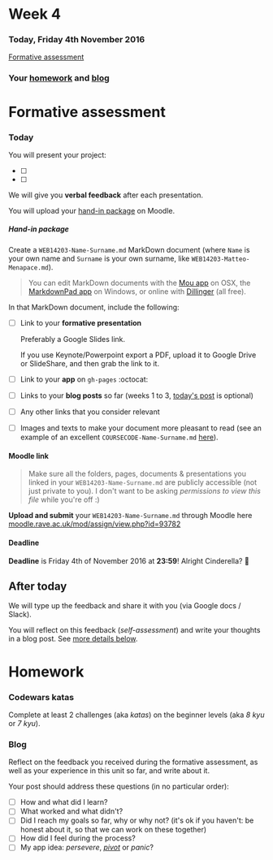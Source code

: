 # Week 4

### Today, Friday 4th November 2016

[Formative assessment](#formative-assessment)

### Your [homework](#homework) and [blog](#blog)


# Formative assessment

<!--- [ ] Why do we do this?-->

### Today

You will present your project: 

* [ ]
* [ ] 

We will give you **verbal feedback** after each presentation.

You will upload your [hand-in package](#hand-in-package) on Moodle.

##### Hand-in package

Create a `WEB14203-Name-Surname.md` MarkDown document (where `Name` is your own name and `Surname` is your own surname, like `WEB14203-Matteo-Menapace.md`).

> You can edit MarkDown documents with the [Mou app](http://25.io/mou/) on OSX, the [MarkdownPad app](http://markdownpad.com/) on Windows, or online with [Dillinger](http://dillinger.io/) (all free).

In that MarkDown document, include the following:

- [ ] Link to your **formative presentation**   

	Preferably a Google Slides link.   
  
	If you use Keynote/Powerpoint export a PDF, upload it to Google Drive or SlideShare, and then grab the link to it.
	
- [ ] Link to your **app** on `gh-pages` :octocat:

- [ ] Links to your **blog posts** so far (weeks 1 to 3, [today's post](#blog) is optional)

- [ ] Any other links that you consider relevant

- [	] Images and texts to make your document more pleasant to read (see an example of an excellent `COURSECODE-Name-Surname.md` [here](https://github.com/TomSharmanWeb/HarrySeatonWebsite/blob/master/README.md)).

#### Moodle link

> Make sure all the folders, pages, documents & presentations you linked in your `WEB14203-Name-Surname.md` are publicly accessible (not just private to you). I don't want to be asking *permissions to view this file* while you're off :)

**Upload and submit** your `WEB14203-Name-Surname.md` through Moodle here [moodle.rave.ac.uk/mod/assign/view.php?id=93782](https://moodle.rave.ac.uk/mod/assign/view.php?id=93782)

#### Deadline

**Deadline** is Friday 4th of November 2016 at **23:59**! Alright Cinderella? :high_heel:

## After today

We will type up the feedback and share it with you (via Google docs / Slack).

You will reflect on this feedback (*self-assessment*) and write your thoughts in a blog post. See [more details below](#blog).


# Homework

### Codewars katas

Complete at least 2 challenges (aka *katas*) on the beginner levels (aka *8 kyu* or *7 kyu*).

### Blog 

Reflect on the feedback you received during the formative assessment, as well as your experience in this unit so far, and write about it.

Your post should address these questions (in no particular order):

* [ ] How and what did I learn?
* [ ] What worked and what didn't?
* [ ] Did I reach my goals so far, why or why not? (it's ok if you haven't: be honest about it, so that we can work on these together)  
* [ ] How did I feel during the process?
* [ ] My app idea: *persevere*, *[pivot](https://youtu.be/dC_IG-EZQUY?t=29s)* or *panic*?